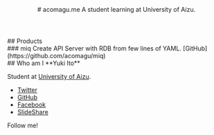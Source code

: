 <header>
# acomagu.me
A student learning at University of Aizu.
</header>

<article>
## Products
<section>
### miq</h3>
Create API Server with RDB from few lines of YAML.
[GitHub](https://github.com/acomagu/miq)
</section>
</article>

<article>
## Who am I
**Yuki Ito**

Student at [University of Aizu](http://u-aizu.ac.jp).

- [Twitter](https://twitter.com/publmag1)
- [GitHub](https://github.com/acomagu)
- [Facebook](https://facebook.com/acomagu)
- [SlideShare](https://www.slideshare.net/YukiIto4)

Follow me!
</article>
